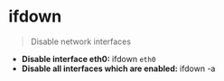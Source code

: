 # ifdown
> Disable network interfaces
- **Disable interface eth0:**
ifdown `eth0`
- **Disable all interfaces which are enabled:**
ifdown -a
